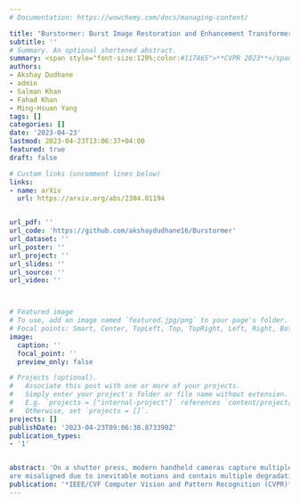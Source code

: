 ```yaml
---
# Documentation: https://wowchemy.com/docs/managing-content/

title: "Burstormer: Burst Image Restoration and Enhancement Transformer"
subtitle: ''
# Summary. An optional shortened abstract.
summary: <span style="font-size:120%;color:#117A65">**CVPR 2023**</span> <br> we develop a novel Transformer based design for burst-image restoration and enhancement that leverages multi-scale local and non-local features for improved alignment and feature fusion. Its flexible design allows processing bursts of variable sizes.
authors:
- Akshay Dudhane
- admin
- Salman Khan
- Fahad Khan
- Ming-Hsuan Yang
tags: []
categories: []
date: '2023-04-23'
lastmod: 2023-04-23T13:06:37+04:00
featured: true
draft: false

# Custom links (uncomment lines below)
links:
- name: arXiv
  url: https://arxiv.org/abs/2304.01194


url_pdf: ''
url_code: 'https://github.com/akshaydudhane16/Burstormer'
url_dataset: ''
url_poster: ''
url_project: ''
url_slides: ''
url_source: ''
url_video: ''



# Featured image
# To use, add an image named `featured.jpg/png` to your page's folder.
# Focal points: Smart, Center, TopLeft, Top, TopRight, Left, Right, BottomLeft, Bottom, BottomRight.
image:
  caption: ''
  focal_point: ''
  preview_only: false

# Projects (optional).
#   Associate this post with one or more of your projects.
#   Simply enter your project's folder or file name without extension.
#   E.g. `projects = ["internal-project"]` references `content/project/deep-learning/index.md`.
#   Otherwise, set `projects = []`.
projects: []
publishDate: '2023-04-23T09:06:38.873390Z'
publication_types:
- '1'


abstract: 'On a shutter press, modern handheld cameras capture multiple images in rapid succession and merge them to generate a single image. However, individual frames in a burst
are misaligned due to inevitable motions and contain multiple degradations. The challenge is to properly align the successive image shots and merge their complimentary information to achieve high-quality outputs. Towards this direction, we propose Burstormer: a novel transformer-based architecture for burst image restoration and enhancement. In comparison to existing works, our approach exploits multi-scale local and non-local features to achieve improved alignment and feature fusion. Our key idea is to enable inter-frame communication in the burst neighborhoods for information aggregation and progressive fusion while modeling the burst-wide context. However, the input burst frames need to be properly aligned before fusing their information. Therefore, we propose an enhanced deformable alignment module for aligning burst features with regards to the reference frame. Unlike existing methods, the proposed alignment module not only aligns burst features but also exchanges feature information and maintains focused communication with the reference frame through the proposed reference-based feature enrichment mechanism, which facilitates handling complex motions. After multi-level alignment and enrichment, we re-emphasize on inter-frame communication within burst using a cyclic burst sampling module. Finally, the inter-frame information is aggregated using the proposed burst feature fusion module followed by progressive upsampling. Our Burstormer outperforms state-of-the-art methods on burst super-resolution, burst denoising and burst low-light enhancement.'
publication: '*IEEE/CVF Computer Vision and Pattern Recognition (CVPR)*'
---
```


